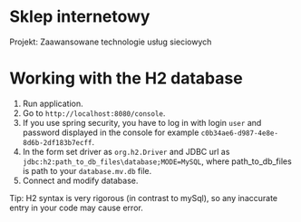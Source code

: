 # Sklep internetowy
Projekt: Zaawansowane technologie usług sieciowych

# Working with the H2 database

1. Run application.
2. Go to `http://localhost:8080/console`.
3. If you use spring security, you have to log in with login `user` and password displayed in the console for 
   example `c0b34ae6-d987-4e8e-8d6b-2df183b7ecff`.
4. In the form set driver as `org.h2.Driver` and JDBC url as `jdbc:h2:path_to_db_files\database;MODE=MySQL`,
where path_to_db_files is path to your `database.mv.db` file.
5. Connect and modify database.

Tip: H2 syntax is very rigorous (in contrast to mySql), so any inaccurate entry in your code may cause error.
